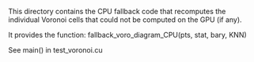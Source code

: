 This directory contains the CPU fallback code that recomputes the
individual Voronoi cells that could not be computed on the GPU (if any).

It provides the function: fallback_voro_diagram_CPU(pts, stat, bary, KNN)

See main() in test_voronoi.cu

